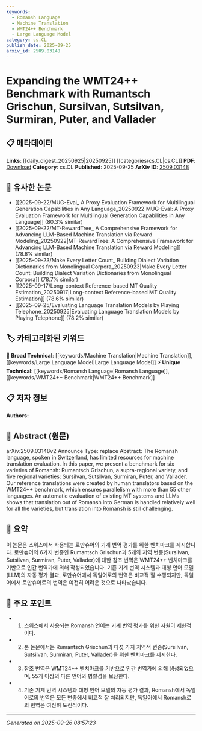 ```yaml
---
keywords:
  - Romansh Language
  - Machine Translation
  - WMT24++ Benchmark
  - Large Language Model
category: cs.CL
publish_date: 2025-09-25
arxiv_id: 2509.03148
---
```


<!-- KEYWORD_LINKING_METADATA:
{
  "processed_timestamp": "2025-09-26T08:57:23.412254",
  "vocabulary_version": "1.0",
  "selected_keywords": [
    "Romansh Language",
    "Machine Translation",
    "WMT24++ Benchmark",
    "Large Language Model"
  ],
  "rejected_keywords": [],
  "similarity_scores": {
    "Romansh Language": 0.78,
    "Machine Translation": 0.82,
    "WMT24++ Benchmark": 0.79,
    "Large Language Model": 0.77
  },
  "extraction_method": "AI_prompt_based",
  "budget_applied": true,
  "candidates_json": {
    "candidates": [
      {
        "surface": "Romansh language",
        "canonical": "Romansh Language",
        "aliases": [
          "Rumantsch",
          "Romansh"
        ],
        "category": "unique_technical",
        "rationale": "Romansh is a unique language with limited resources, making it a specific focal point for translation studies.",
        "novelty_score": 0.75,
        "connectivity_score": 0.65,
        "specificity_score": 0.85,
        "link_intent_score": 0.78
      },
      {
        "surface": "machine translation",
        "canonical": "Machine Translation",
        "aliases": [
          "MT"
        ],
        "category": "broad_technical",
        "rationale": "Machine Translation is a fundamental aspect of the study, connecting it to broader NLP and translation research.",
        "novelty_score": 0.45,
        "connectivity_score": 0.88,
        "specificity_score": 0.6,
        "link_intent_score": 0.82
      },
      {
        "surface": "WMT24++ benchmark",
        "canonical": "WMT24++ Benchmark",
        "aliases": [
          "WMT24"
        ],
        "category": "unique_technical",
        "rationale": "The WMT24++ Benchmark is a specific dataset that provides a basis for evaluating translation systems.",
        "novelty_score": 0.7,
        "connectivity_score": 0.72,
        "specificity_score": 0.8,
        "link_intent_score": 0.79
      },
      {
        "surface": "Large Language Models",
        "canonical": "Large Language Model",
        "aliases": [
          "LLMs"
        ],
        "category": "broad_technical",
        "rationale": "LLMs are integral to the evaluation of translation capabilities, linking to advancements in AI.",
        "novelty_score": 0.5,
        "connectivity_score": 0.85,
        "specificity_score": 0.65,
        "link_intent_score": 0.77
      }
    ],
    "ban_list_suggestions": [
      "translation",
      "evaluation",
      "system"
    ]
  },
  "decisions": [
    {
      "candidate_surface": "Romansh language",
      "resolved_canonical": "Romansh Language",
      "decision": "linked",
      "scores": {
        "novelty": 0.75,
        "connectivity": 0.65,
        "specificity": 0.85,
        "link_intent": 0.78
      }
    },
    {
      "candidate_surface": "machine translation",
      "resolved_canonical": "Machine Translation",
      "decision": "linked",
      "scores": {
        "novelty": 0.45,
        "connectivity": 0.88,
        "specificity": 0.6,
        "link_intent": 0.82
      }
    },
    {
      "candidate_surface": "WMT24++ benchmark",
      "resolved_canonical": "WMT24++ Benchmark",
      "decision": "linked",
      "scores": {
        "novelty": 0.7,
        "connectivity": 0.72,
        "specificity": 0.8,
        "link_intent": 0.79
      }
    },
    {
      "candidate_surface": "Large Language Models",
      "resolved_canonical": "Large Language Model",
      "decision": "linked",
      "scores": {
        "novelty": 0.5,
        "connectivity": 0.85,
        "specificity": 0.65,
        "link_intent": 0.77
      }
    }
  ]
}
-->

# Expanding the WMT24++ Benchmark with Rumantsch Grischun, Sursilvan, Sutsilvan, Surmiran, Puter, and Vallader

## 📋 메타데이터

**Links**: [[daily_digest_20250925|20250925]] [[categories/cs.CL|cs.CL]]
**PDF**: [Download](https://arxiv.org/pdf/2509.03148.pdf)
**Category**: cs.CL
**Published**: 2025-09-25
**ArXiv ID**: [2509.03148](https://arxiv.org/abs/2509.03148)

## 🔗 유사한 논문
- [[2025-09-22/MUG-Eval_ A Proxy Evaluation Framework for Multilingual Generation Capabilities in Any Language_20250922|MUG-Eval: A Proxy Evaluation Framework for Multilingual Generation Capabilities in Any Language]] (80.3% similar)
- [[2025-09-22/MT-RewardTree_ A Comprehensive Framework for Advancing LLM-Based Machine Translation via Reward Modeling_20250922|MT-RewardTree: A Comprehensive Framework for Advancing LLM-Based Machine Translation via Reward Modeling]] (78.8% similar)
- [[2025-09-23/Make Every Letter Count_ Building Dialect Variation Dictionaries from Monolingual Corpora_20250923|Make Every Letter Count: Building Dialect Variation Dictionaries from Monolingual Corpora]] (78.7% similar)
- [[2025-09-17/Long-context Reference-based MT Quality Estimation_20250917|Long-context Reference-based MT Quality Estimation]] (78.6% similar)
- [[2025-09-25/Evaluating Language Translation Models by Playing Telephone_20250925|Evaluating Language Translation Models by Playing Telephone]] (78.2% similar)

## 🏷️ 카테고리화된 키워드
**🧠 Broad Technical**: [[keywords/Machine Translation|Machine Translation]], [[keywords/Large Language Model|Large Language Model]]
**⚡ Unique Technical**: [[keywords/Romansh Language|Romansh Language]], [[keywords/WMT24++ Benchmark|WMT24++ Benchmark]]

## 📋 저자 정보

**Authors:** 

## 📄 Abstract (원문)

arXiv:2509.03148v2 Announce Type: replace 
Abstract: The Romansh language, spoken in Switzerland, has limited resources for machine translation evaluation. In this paper, we present a benchmark for six varieties of Romansh: Rumantsch Grischun, a supra-regional variety, and five regional varieties: Sursilvan, Sutsilvan, Surmiran, Puter, and Vallader. Our reference translations were created by human translators based on the WMT24++ benchmark, which ensures parallelism with more than 55 other languages. An automatic evaluation of existing MT systems and LLMs shows that translation out of Romansh into German is handled relatively well for all the varieties, but translation into Romansh is still challenging.

## 📝 요약

이 논문은 스위스에서 사용되는 로만슈어의 기계 번역 평가를 위한 벤치마크를 제시합니다. 로만슈어의 6가지 변종인 Rumantsch Grischun과 5개의 지역 변종(Sursilvan, Sutsilvan, Surmiran, Puter, Vallader)에 대한 참조 번역은 WMT24++ 벤치마크를 기반으로 인간 번역가에 의해 작성되었습니다. 기존 기계 번역 시스템과 대형 언어 모델(LLM)의 자동 평가 결과, 로만슈어에서 독일어로의 번역은 비교적 잘 수행되지만, 독일어에서 로만슈어로의 번역은 여전히 어려운 것으로 나타났습니다.

## 🎯 주요 포인트

- 1. 스위스에서 사용되는 Romansh 언어는 기계 번역 평가를 위한 자원이 제한적이다.
- 2. 본 논문에서는 Rumantsch Grischun과 다섯 가지 지역적 변종(Sursilvan, Sutsilvan, Surmiran, Puter, Vallader)을 위한 벤치마크를 제시한다.
- 3. 참조 번역은 WMT24++ 벤치마크를 기반으로 인간 번역가에 의해 생성되었으며, 55개 이상의 다른 언어와 병렬성을 보장한다.
- 4. 기존 기계 번역 시스템과 대형 언어 모델의 자동 평가 결과, Romansh에서 독일어로의 번역은 모든 변종에서 비교적 잘 처리되지만, 독일어에서 Romansh로의 번역은 여전히 도전적이다.


---

*Generated on 2025-09-26 08:57:23*